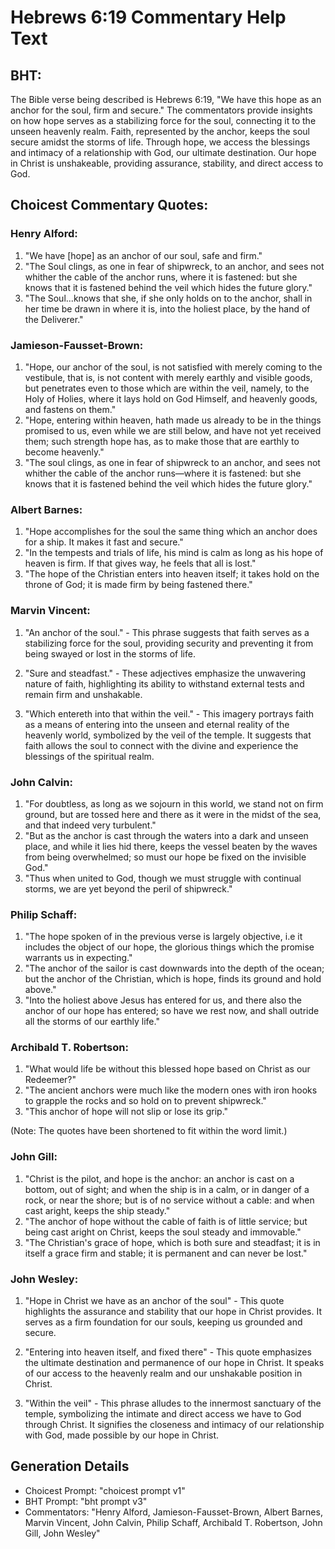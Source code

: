 # Hebrews 6:19 Commentary Help Text

## BHT:
The Bible verse being described is Hebrews 6:19, "We have this hope as an anchor for the soul, firm and secure." The commentators provide insights on how hope serves as a stabilizing force for the soul, connecting it to the unseen heavenly realm. Faith, represented by the anchor, keeps the soul secure amidst the storms of life. Through hope, we access the blessings and intimacy of a relationship with God, our ultimate destination. Our hope in Christ is unshakeable, providing assurance, stability, and direct access to God.

## Choicest Commentary Quotes:
### Henry Alford:
1. "We have [hope] as an anchor of our soul, safe and firm." 
2. "The Soul clings, as one in fear of shipwreck, to an anchor, and sees not whither the cable of the anchor runs, where it is fastened: but she knows that it is fastened behind the veil which hides the future glory."
3. "The Soul...knows that she, if she only holds on to the anchor, shall in her time be drawn in where it is, into the holiest place, by the hand of the Deliverer."

### Jamieson-Fausset-Brown:
1. "Hope, our anchor of the soul, is not satisfied with merely coming to the vestibule, that is, is not content with merely earthly and visible goods, but penetrates even to those which are within the veil, namely, to the Holy of Holies, where it lays hold on God Himself, and heavenly goods, and fastens on them."
2. "Hope, entering within heaven, hath made us already to be in the things promised to us, even while we are still below, and have not yet received them; such strength hope has, as to make those that are earthly to become heavenly."
3. "The soul clings, as one in fear of shipwreck to an anchor, and sees not whither the cable of the anchor runs—where it is fastened: but she knows that it is fastened behind the veil which hides the future glory."

### Albert Barnes:
1. "Hope accomplishes for the soul the same thing which an anchor does for a ship. It makes it fast and secure."
2. "In the tempests and trials of life, his mind is calm as long as his hope of heaven is firm. If that gives way, he feels that all is lost."
3. "The hope of the Christian enters into heaven itself; it takes hold on the throne of God; it is made firm by being fastened there."

### Marvin Vincent:
1. "An anchor of the soul." - This phrase suggests that faith serves as a stabilizing force for the soul, providing security and preventing it from being swayed or lost in the storms of life.

2. "Sure and steadfast." - These adjectives emphasize the unwavering nature of faith, highlighting its ability to withstand external tests and remain firm and unshakable.

3. "Which entereth into that within the veil." - This imagery portrays faith as a means of entering into the unseen and eternal reality of the heavenly world, symbolized by the veil of the temple. It suggests that faith allows the soul to connect with the divine and experience the blessings of the spiritual realm.

### John Calvin:
1. "For doubtless, as long as we sojourn in this world, we stand not on firm ground, but are tossed here and there as it were in the midst of the sea, and that indeed very turbulent."
2. "But as the anchor is cast through the waters into a dark and unseen place, and while it lies hid there, keeps the vessel beaten by the waves from being overwhelmed; so must our hope be fixed on the invisible God."
3. "Thus when united to God, though we must struggle with continual storms, we are yet beyond the peril of shipwreck."

### Philip Schaff:
1. "The hope spoken of in the previous verse is largely objective, i.e it includes the object of our hope, the glorious things which the promise warrants us in expecting."
2. "The anchor of the sailor is cast downwards into the depth of the ocean; but the anchor of the Christian, which is hope, finds its ground and hold above."
3. "Into the holiest above Jesus has entered for us, and there also the anchor of our hope has entered; so have we rest now, and shall outride all the storms of our earthly life."

### Archibald T. Robertson:
1. "What would life be without this blessed hope based on Christ as our Redeemer?"
2. "The ancient anchors were much like the modern ones with iron hooks to grapple the rocks and so hold on to prevent shipwreck."
3. "This anchor of hope will not slip or lose its grip."

(Note: The quotes have been shortened to fit within the word limit.)

### John Gill:
1. "Christ is the pilot, and hope is the anchor: an anchor is cast on a bottom, out of sight; and when the ship is in a calm, or in danger of a rock, or near the shore; but is of no service without a cable: and when cast aright, keeps the ship steady."
2. "The anchor of hope without the cable of faith is of little service; but being cast aright on Christ, keeps the soul steady and immovable."
3. "The Christian's grace of hope, which is both sure and steadfast; it is in itself a grace firm and stable; it is permanent and can never be lost."

### John Wesley:
1. "Hope in Christ we have as an anchor of the soul" - This quote highlights the assurance and stability that our hope in Christ provides. It serves as a firm foundation for our souls, keeping us grounded and secure.

2. "Entering into heaven itself, and fixed there" - This quote emphasizes the ultimate destination and permanence of our hope in Christ. It speaks of our access to the heavenly realm and our unshakable position in Christ.

3. "Within the veil" - This phrase alludes to the innermost sanctuary of the temple, symbolizing the intimate and direct access we have to God through Christ. It signifies the closeness and intimacy of our relationship with God, made possible by our hope in Christ.


## Generation Details
- Choicest Prompt: "choicest prompt v1"
- BHT Prompt: "bht prompt v3"
- Commentators: "Henry Alford, Jamieson-Fausset-Brown, Albert Barnes, Marvin Vincent, John Calvin, Philip Schaff, Archibald T. Robertson, John Gill, John Wesley"
